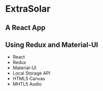 # ExtraSolar
## A React App


## Using Redux and Material-UI

* React
* Redux
* Material-UI
* Local Storage API
* HTML5 Canvas
* MHTL5 Audio

